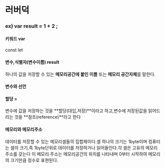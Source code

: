 # 러버덕

### ex) var result = 1 + 2 ;

#### 키워드    var

const let



#### 변수,식별자(변수이름)   result

하나의 값을 저장할 수 있는 **메모리공간에 붙인 이름** 또는 **메모리 공간자체**를 말한다.



#### 변수와 선언





#### 할당   =

변수에 값을 저장하는 것을 **할당(대입,저장)**이라고 하고,변수에 저장된값을 읽어드리는 것을 **참조(reference)**라고 한다

 

#### 메모리와 메모리주소

데이터를 저장할 수 있는 메모리셀들의 집합체이다.셀 하나의 크기는 1byte이며 컴퓨터는 셀의 크기,즉 1byte단위로 데이터를 저장하거나 읽어들인다.각 셀은 고유의 메모리 주소를 갖는다 이 메모리 주소는 메모리공간의 위치를 나타내며 0부터 시작하여 메모리의 크기만큼 정수로 표현된다.